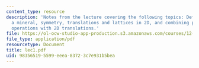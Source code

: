 ```yaml
---
content_type: resource
description: 'Notes from the lecture covering the following topics: Definition of
  a mineral, symmetry, translations and lattices in 2D, and combining point symmetry
  operations with 2D translations.'
file: https://ol-ocw-studio-app-production.s3.amazonaws.com/courses/12-108-structure-of-earth-materials-fall-2004/983565195599eeea83723c7e931b5bea_lec1.pdf
file_type: application/pdf
resourcetype: Document
title: lec1.pdf
uid: 98356519-5599-eeea-8372-3c7e931b5bea
---
```

